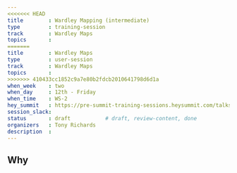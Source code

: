 ```yaml
---
<<<<<<< HEAD
title        : Wardley Mapping (intermediate)
type         : training-session
track        : Wardley Maps
topics       : 
=======
title        : Wardley Maps
type         : user-session
track        : Wardley Maps
topics       :
>>>>>>> 410433cc1852c9a7e80b2fdcb2010641798d6d1a
when_week    : two
when_day     : 12th - Friday
when_time    : WS-2
hey_summit   : https://pre-summit-training-sessions.heysummit.com/talks/introduction-to-wardley-mapping-3/
session_slack:
status       : draft           # draft, review-content, done
organizers   : Tony Richards
description  : 
---
```


## Why


